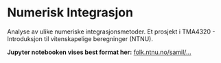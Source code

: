 # Numerisk Integrasjon
 Analyse av ulike numeriske integrasjonsmetoder. Et prosjekt i TMA4320 - Introduksjon til vitenskapelige beregninger (NTNU).

**Jupyter notebooken vises best format her:** [folk.ntnu.no/samil/...](https://folk.ntnu.no/samil/Application/Projects/One-dimensional%20diffusion%20model%20for%20%20CO2%20%20absorption%20in%20the%20ocean.html)

